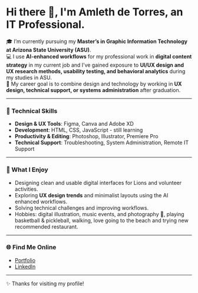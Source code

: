 <!--
**rhylleth14/rhylleth14** is a ✨ _special_ ✨ repository because its `README.md` (this file) appears on your GitHub profile.

Here are some ideas to get you started:
# 
-->
# Hi there 👋, I'm Amleth de Torres, an IT Professional.

🎓 I’m currently pursuing my **Master’s in Graphic Information Technology at Arizona State University (ASU)**.  
💻 I use **AI-enhanced workflows** for my professional work in **digital content strategy** in my current job and I’ve gained exposure to **UI/UX design and UX research methods, usability testing, and behavioral analytics** during my studies in ASU.  
🚀 My career goal is to combine design and technology by working in **UX design, technical support, or systems administration** after graduation.  

---

### 🔧 Technical Skills
- **Design & UX Tools**: Figma, Canva and Adobe XD  
- **Development**: HTML, CSS, JavaScript - still learning  
- **Productivity & Editing**: Photoshop, Illustrator, Premiere Pro  
- **Technical Support**: Troubleshooting, System Administration, Remote IT Support  

---

### 🌟 What I Enjoy
- Designing clean and usable digital interfaces for Lions and volunteer activities. 
- Exploring **UX design trends** and minimalist layouts using the AI enhanced workflows.
- Solving technical challenges and improving workflows.
- Hobbies: digital illustration, music events, and photography 📸, playing basketball & pickleball, walking, love going to the beach and trying new recommended restaurant.

---

### 🌐 Find Me Online
- [Portfolio](https://www.lethmedesign.com)  
- [LinkedIn](https://www.linkedin.com/in/amlethdetorres)  

---

✨ Thanks for visiting my profile!


